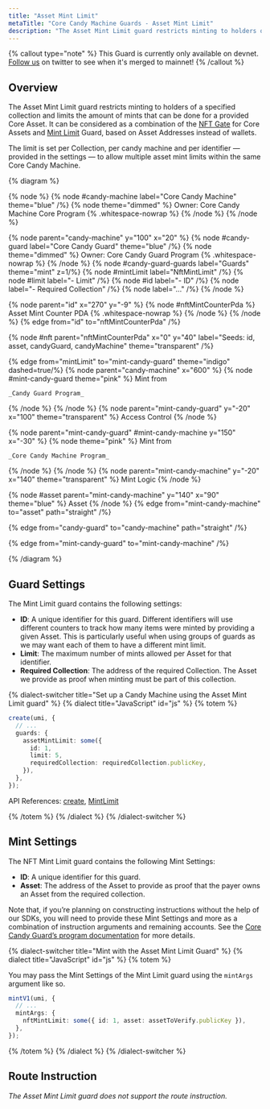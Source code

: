 ```yaml
---
title: "Asset Mint Limit"
metaTitle: "Core Candy Machine Guards - Asset Mint Limit"
description: "The Asset Mint Limit guard restricts minting to holders of a specified collection and limits the amount of mints that can be done for a provided Asset."
---
```


{% callout type="note" %}
This Guard is currently only available on devnet. [Follow us](https://x.com/metaplex) on twitter to see when it's merged to mainnet!
{% /callout %}

## Overview

The Asset Mint Limit guard restricts minting to holders of a specified collection and limits the amount of mints that can be done for a provided Core Asset. It can be considered as a combination of the [NFT Gate](/core-candy-machine/guards/nft-gate) for Core Assets and [Mint Limit](/core-candy-machine/guards/mint-limit) Guard, based on Asset Addresses instead of wallets. 

The limit is set per Collection, per candy machine and per identifier — provided in the settings — to allow multiple asset mint limits within the same Core Candy Machine.

{% diagram  %}

{% node %}
{% node #candy-machine label="Core Candy Machine" theme="blue" /%}
{% node theme="dimmed" %}
Owner: Core Candy Machine Core Program {% .whitespace-nowrap %}
{% /node %}
{% /node %}

{% node parent="candy-machine" y="100" x="20" %}
{% node #candy-guard label="Core Candy Guard" theme="blue" /%}
{% node theme="dimmed" %}
Owner: Core Candy Guard Program {% .whitespace-nowrap %}
{% /node %}
{% node #candy-guard-guards label="Guards" theme="mint" z=1/%}
{% node #mintLimit label="NftMintLimit" /%}
{% node #limit label="- Limit" /%}
{% node #id label="- ID" /%}
{% node label="- Required Collection" /%}
{% node label="..." /%}
{% /node %}

{% node parent="id" x="270" y="-9"  %}
{% node #nftMintCounterPda %}
Asset Mint Counter PDA {% .whitespace-nowrap %}
{% /node %}
{% /node %}
{% edge from="id" to="nftMintCounterPda" /%}

{% node #nft parent="nftMintCounterPda" x="0" y="40"  label="Seeds: id, asset, candyGuard, candyMachine" theme="transparent"  /%}

{% edge from="mintLimit" to="mint-candy-guard" theme="indigo" dashed=true/%}
{% node parent="candy-machine" x="600" %}
  {% node #mint-candy-guard theme="pink" %}
    Mint from

    _Candy Guard Program_
  {% /node %}
{% /node %}
{% node parent="mint-candy-guard" y="-20" x="100" theme="transparent" %}
  Access Control
{% /node %}

{% node parent="mint-candy-guard" #mint-candy-machine y="150" x="-30" %}
  {% node  theme="pink" %}
    Mint from 
    
    _Core Candy Machine Program_
  {% /node %}
{% /node %}
{% node parent="mint-candy-machine" y="-20" x="140" theme="transparent" %}
  Mint Logic
{% /node %}

{% node #asset parent="mint-candy-machine" y="140" x="90" theme="blue" %}
  Asset
{% /node %}
{% edge from="mint-candy-machine" to="asset" path="straight" /%}

{% edge from="candy-guard" to="candy-machine" path="straight" /%}

{% edge from="mint-candy-guard" to="mint-candy-machine" /%}

{% /diagram %}

## Guard Settings

The Mint Limit guard contains the following settings:

- **ID**: A unique identifier for this guard. Different identifiers will use different counters to track how many items were minted by providing a given Asset. This is particularly useful when using groups of guards as we may want each of them to have a different mint limit.
- **Limit**: The maximum number of mints allowed per Asset for that identifier.
- **Required Collection**: The address of the required Collection. The Asset we provide as proof when minting must be part of this collection.

{% dialect-switcher title="Set up a Candy Machine using the Asset Mint Limit guard" %}
{% dialect title="JavaScript" id="js" %}
{% totem %}

```ts
create(umi, {
  // ...
  guards: {
    assetMintLimit: some({
      id: 1,
      limit: 5,
      requiredCollection: requiredCollection.publicKey,
    }),
  },
});
```

API References: [create](https://mpl-core-candy-machine-js-docs.vercel.app/functions/create.html), [MintLimit](https://mpl-core-candy-machine-js-docs.vercel.app/types/AssetMintLimit.html)

{% /totem %}
{% /dialect %}
{% /dialect-switcher %}

## Mint Settings

The NFT Mint Limit guard contains the following Mint Settings:

- **ID**: A unique identifier for this guard.
- **Asset**: The address of the Asset to provide as proof that the payer owns an Asset from the required collection.

Note that, if you’re planning on constructing instructions without the help of our SDKs, you will need to provide these Mint Settings and more as a combination of instruction arguments and remaining accounts. See the [Core Candy Guard’s program documentation](https://github.com/metaplex-foundation/mpl-core-candy-machine/tree/main/programs/candy-guard#assetmintlimit) for more details.

{% dialect-switcher title="Mint with the Asset Mint Limit Guard" %}
{% dialect title="JavaScript" id="js" %}
{% totem %}

You may pass the Mint Settings of the Mint Limit guard using the `mintArgs` argument like so.

```ts
mintV1(umi, {
  // ...
  mintArgs: {
    nftMintLimit: some({ id: 1, asset: assetToVerify.publicKey }),
  },
});
```

{% /totem %}
{% /dialect %}
{% /dialect-switcher %}

## Route Instruction

_The Asset Mint Limit guard does not support the route instruction._
